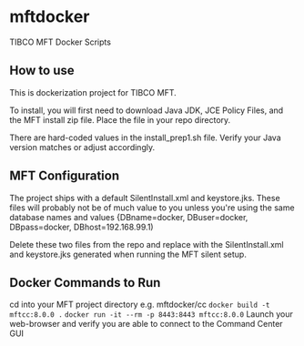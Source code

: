 # mftdocker
TIBCO MFT Docker Scripts

## How to use
This is dockerization project for TIBCO MFT.

To install, you will first need to download Java JDK, JCE Policy Files, and the MFT install zip file.  Place the file in your repo directory.

There are hard-coded values in the install_prep1.sh file.  Verify your Java version matches or adjust accordingly.

## MFT Configuration
The project ships with a default SilentInstall.xml and keystore.jks.  These files will probably not be of much value to you unless you're using the same database names and values {DBname=docker, DBuser=docker, DBpass=docker, DBhost=192.168.99.1)

Delete these two files from the repo and replace with the SilentInstall.xml and keystore.jks generated when running the MFT silent setup.

## Docker Commands to Run
cd into your MFT project directory e.g. mftdocker/cc
`docker build -t mftcc:8.0.0 .`
`docker run -it --rm -p 8443:8443 mftcc:8.0.0`
Launch your web-browser and verify you are able to connect to the Command Center GUI
